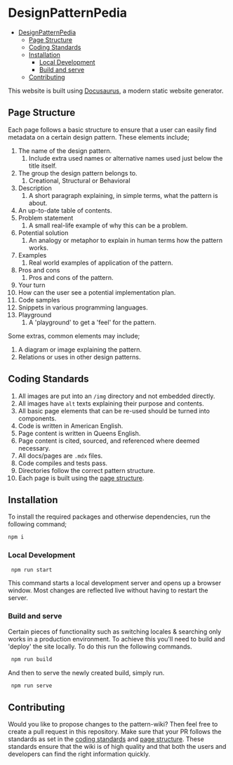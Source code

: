 # DesignPatternPedia

- [DesignPatternPedia](#designpatternpedia)
  - [Page Structure](#page-structure)
  - [Coding Standards](#coding-standards)
  - [Installation](#installation)
    - [Local Development](#local-development)
    - [Build and serve](#build-and-serve)
  - [Contributing](#contributing)

This website is built using [Docusaurus](https://docusaurus.io/), a modern static website generator.

## Page Structure

Each page follows a basic structure to ensure that a user can easily find metadata on a certain design pattern. These elements include;

1. The name of the design pattern.
   1. Include extra used names or alternative names used just below the title itself.
2. The group the design pattern belongs to.
   1. Creational, Structural or Behavioral
3. Description
   1. A short paragraph explaining, in simple terms, what the pattern is about.
4. An up-to-date table of contents.
5. Problem statement
   1. A small real-life example of why this can be a problem.
6. Potential solution
   1. An analogy or metaphor to explain in human terms how the pattern works.
7. Examples
   1. Real world examples of application of the pattern.
8. Pros and cons
   1. Pros and cons of the pattern.
9. Your turn
10. How can the user see a potential implementation plan.
11. Code samples
12. Snippets in various programming languages.
13. Playground
    1. A 'playground' to get a 'feel' for the pattern.

Some extras, common elements may include;

1. A diagram or image explaining the pattern.
2. Relations or uses in other design patterns.

## Coding Standards

1. All images are put into an `/img` directory and not embedded directly.
2. All images have `alt` texts explaining their purpose and contents.
3. All basic page elements that can be re-used should be turned into components.
4. Code is written in American English.
5. Page content is written in Queens English.
6. Page content is cited, sourced, and referenced where deemed necessary.
7. All docs/pages are `.mdx` files.
8. Code compiles and tests pass.
9. Directories follow the correct pattern structure.
10. Each page is built using the [page structure](#page-structure).

## Installation

To install the required packages and otherwise dependencies, run the following command;

```bash
npm i
```

### Local Development

```bash
 npm run start
```

This command starts a local development server and opens up a browser window. Most changes are reflected live without having to restart the server.

### Build and serve

Certain pieces of functionality such as switching locales & searching only works in a production environment. To achieve this you'll need to build and 'deploy' the site locally. To do this run the following commands.

```bash
 npm run build
```

And then to serve the newly created build, simply run.

```bash
 npm run serve
```

## Contributing

Would you like to propose changes to the pattern-wiki? Then feel free to create a pull request in this repository. Make sure that your PR follows the standards as set in the [coding standards](#coding-standards) and [page structure](#page-structure). These standards ensure that the wiki is of high quality and that both the users and developers can find the right information quickly.
